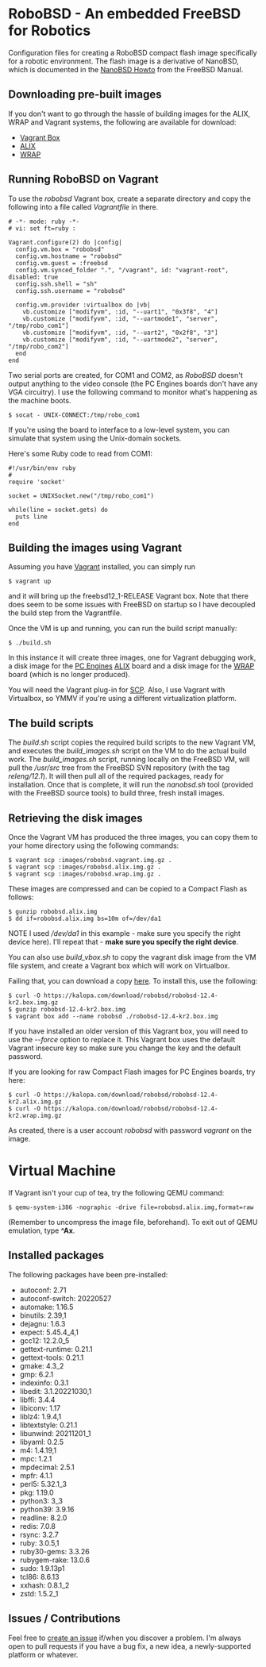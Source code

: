 # RoboBSD - An embedded FreeBSD for Robotics

Configuration files for creating a RoboBSD compact flash image
specifically for a robotic environment.
The flash image is a derivative of NanoBSD,
which is documented in the
[NanoBSD Howto](https://www.freebsd.org/doc/en/articles/nanobsd/howto.html)
from the FreeBSD Manual.

## Downloading pre-built images

If you don't want to go through the hassle of building images for the ALIX,
WRAP and Vagrant systems, the following are available for download:

* [Vagrant Box](https://kalopa.com/download/robobsd/robobsd-12.4-kr2.box.gz)
* [ALIX](https://kalopa.com/download/robobsd/robobsd-12.4-kr2.alix.img.gz)
* [WRAP](https://kalopa.com/download/robobsd/robobsd-12.4-kr2.wrap.img.gz)

## Running RoboBSD on Vagrant

To use the *robobsd* Vagrant box, create a separate directory and copy the
following into a file called _Vagrantfile_ in there.

    # -*- mode: ruby -*-
    # vi: set ft=ruby :

    Vagrant.configure(2) do |config|
      config.vm.box = "robobsd"
      config.vm.hostname = "robobsd"
      config.vm.guest = :freebsd
      config.vm.synced_folder ".", "/vagrant", id: "vagrant-root", disabled: true
      config.ssh.shell = "sh"
      config.ssh.username = "robobsd"

      config.vm.provider :virtualbox do |vb|
        vb.customize ["modifyvm", :id, "--uart1", "0x3f8", "4"]
        vb.customize ["modifyvm", :id, "--uartmode1", "server", "/tmp/robo_com1"]
        vb.customize ["modifyvm", :id, "--uart2", "0x2f8", "3"]
        vb.customize ["modifyvm", :id, "--uartmode2", "server", "/tmp/robo_com2"]
      end
    end

Two serial ports are created, for COM1 and COM2, as *RoboBSD* doesn't output anything to
the video console (the PC Engines boards don't have any VGA circuitry).
I use the following command to monitor what's happening as the machine boots.

    $ socat - UNIX-CONNECT:/tmp/robo_com1 

If you're using the board to interface to a low-level system, you can simulate that
system using the Unix-domain sockets.

Here's some Ruby code to read from COM1:

    #!/usr/bin/env ruby
    #
    require 'socket'

    socket = UNIXSocket.new("/tmp/robo_com1")

    while(line = socket.gets) do
      puts line
    end

## Building the images using Vagrant

Assuming you have [Vagrant](https://www.vagrantup.com/)
installed, you can simply run

    $ vagrant up

and it will bring up the freebsd12\_1-RELEASE Vagrant box.
Note that there does seem to be some issues with FreeBSD on startup so
I have decoupled the build step from the Vagrantfile.

Once the VM is up and running, you can run the build script manually:

    $ ./build.sh

In this instance it will create three images, one for Vagrant debugging work,
a disk image for the
[PC Engines](http://pcengines.ch/)
[ALIX](http://pcengines.ch/alix.htm) board and a disk image for the
[WRAP](http://pcengines.ch/wrap.htm) board (which is no longer produced).

You will need the Vagrant plug-in for
[SCP](https://github.com/invernizzi/vagrant-scp).
Also, I use Vagrant with Virtualbox, so YMMV if you're using
a different virtualization platform.

## The build scripts

The *build.sh* script copies the required build scripts to the new
Vagrant VM, and executes the *build_images.sh* script on the VM to do
the actual build work.
The *build_images.sh* script, running locally on the FreeBSD VM,
will pull the */usr/src* tree from the FreeBSD SVN repository
(with the tag *releng/12.1*).
It will then pull all of the required packages, ready for installation.
Once that is complete, it will run the *nanobsd.sh* tool (provided
with the FreeBSD source tools) to build three, fresh install images.

## Retrieving the disk images

Once the Vagrant VM has produced the three images,
you can copy them to your home directory using the following commands:

    $ vagrant scp :images/robobsd.vagrant.img.gz .
    $ vagrant scp :images/robobsd.alix.img.gz .
    $ vagrant scp :images/robobsd.wrap.img.gz .

These images are compressed and can be copied to a Compact Flash as follows:

    $ gunzip robobsd.alix.img
    $ dd if=robobsd.alix.img bs=10m of=/dev/da1

NOTE I used */dev/da1* in this example - make sure you specify the right device here).
I'll repeat that - **make sure you specify the right device**.

You can also use *build_vbox.sh* to copy the vagrant disk image from the VM file system,
and create a Vagrant box which will work on Virtualbox.

Failing that, you can download a copy
[here](https://kalopa.com/download/robobsd/robobsd-12.4-kr2.box.img.gz).
To install this, use the following:

    $ curl -O https://kalopa.com/download/robobsd/robobsd-12.4-kr2.box.img.gz
    $ gunzip robobsd-12.4-kr2.box.img
    $ vagrant box add --name robobsd ./robobsd-12.4-kr2.box.img

If you have installed an older version of this Vagrant box,
you will need to use the _--force_ option to replace it.
This Vagrant box uses the default Vagrant insecure key so make sure you change the key and
the default password.

If you are looking for raw Compact Flash images for PC Engines boards, try here:

    $ curl -O https://kalopa.com/download/robobsd/robobsd-12.4-kr2.alix.img.gz
    $ curl -O https://kalopa.com/download/robobsd/robobsd-12.4-kr2.wrap.img.gz

As created, there is a user account _robobsd_ with password _vagrant_ on the image.

# Virtual Machine

If Vagrant isn't your cup of tea, try the following QEMU command:

    $ qemu-system-i386 -nographic -drive file=robobsd.alix.img,format=raw

(Remember to uncompress the image file, beforehand).
To exit out of QEMU emulation, type **^Ax**.

## Installed packages

The following packages have been pre-installed:

* autoconf: 2.71
* autoconf-switch: 20220527
* automake: 1.16.5
* binutils: 2.39,1
* dejagnu: 1.6.3
* expect: 5.45.4\_4,1
* gcc12: 12.2.0\_5
* gettext-runtime: 0.21.1
* gettext-tools: 0.21.1
* gmake: 4.3\_2
* gmp: 6.2.1
* indexinfo: 0.3.1
* libedit: 3.1.20221030,1
* libffi: 3.4.4
* libiconv: 1.17
* liblz4: 1.9.4,1
* libtextstyle: 0.21.1
* libunwind: 20211201\_1
* libyaml: 0.2.5
* m4: 1.4.19,1
* mpc: 1.2.1
* mpdecimal: 2.5.1
* mpfr: 4.1.1
* perl5: 5.32.1\_3
* pkg: 1.19.0
* python3: 3\_3
* python39: 3.9.16
* readline: 8.2.0
* redis: 7.0.8
* rsync: 3.2.7
* ruby: 3.0.5,1
* ruby30-gems: 3.3.26
* rubygem-rake: 13.0.6
* sudo: 1.9.13p1
* tcl86: 8.6.13
* xxhash: 0.8.1\_2
* zstd: 1.5.2\_1

## Issues / Contributions

Feel free to
[create an issue](https://github.com/kalopa/robobsd/issues/new)
if/when you discover a problem.
I'm always open to pull requests if you have a bug fix, a new idea, a newly-supported platform
or whatever.
